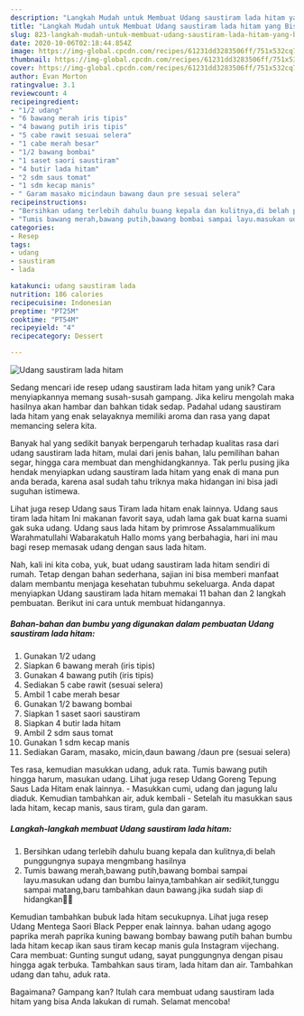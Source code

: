 ```yaml
---
description: "Langkah Mudah untuk Membuat Udang saustiram lada hitam yang Bisa Manjain Lidah"
title: "Langkah Mudah untuk Membuat Udang saustiram lada hitam yang Bisa Manjain Lidah"
slug: 823-langkah-mudah-untuk-membuat-udang-saustiram-lada-hitam-yang-bisa-manjain-lidah
date: 2020-10-06T02:18:44.854Z
image: https://img-global.cpcdn.com/recipes/61231dd3283506ff/751x532cq70/udang-saustiram-lada-hitam-foto-resep-utama.jpg
thumbnail: https://img-global.cpcdn.com/recipes/61231dd3283506ff/751x532cq70/udang-saustiram-lada-hitam-foto-resep-utama.jpg
cover: https://img-global.cpcdn.com/recipes/61231dd3283506ff/751x532cq70/udang-saustiram-lada-hitam-foto-resep-utama.jpg
author: Evan Morton
ratingvalue: 3.1
reviewcount: 4
recipeingredient:
- "1/2 udang"
- "6 bawang merah iris tipis"
- "4 bawang putih iris tipis"
- "5 cabe rawit sesuai selera"
- "1 cabe merah besar"
- "1/2 bawang bombai"
- "1 saset saori saustiram"
- "4 butir lada hitam"
- "2 sdm saus tomat"
- "1 sdm kecap manis"
- " Garam masako micindaun bawang daun pre sesuai selera"
recipeinstructions:
- "Bersihkan udang terlebih dahulu buang kepala dan kulitnya,di belah punggungnya supaya mengmbang hasilnya"
- "Tumis bawang merah,bawang putih,bawang bombai sampai layu.masukan udang dan bumbu lainya,tambahkan air sedikit,tunggu sampai matang,baru tambahkan daun bawang.jika sudah siap di hidangkan👍🏻"
categories:
- Resep
tags:
- udang
- saustiram
- lada

katakunci: udang saustiram lada 
nutrition: 186 calories
recipecuisine: Indonesian
preptime: "PT25M"
cooktime: "PT54M"
recipeyield: "4"
recipecategory: Dessert

---
```



![Udang saustiram lada hitam](https://img-global.cpcdn.com/recipes/61231dd3283506ff/751x532cq70/udang-saustiram-lada-hitam-foto-resep-utama.jpg)

Sedang mencari ide resep udang saustiram lada hitam yang unik? Cara menyiapkannya memang susah-susah gampang. Jika keliru mengolah maka hasilnya akan hambar dan bahkan tidak sedap. Padahal udang saustiram lada hitam yang enak selayaknya memiliki aroma dan rasa yang dapat memancing selera kita.

Banyak hal yang sedikit banyak berpengaruh terhadap kualitas rasa dari udang saustiram lada hitam, mulai dari jenis bahan, lalu pemilihan bahan segar, hingga cara membuat dan menghidangkannya. Tak perlu pusing jika hendak menyiapkan udang saustiram lada hitam yang enak di mana pun anda berada, karena asal sudah tahu triknya maka hidangan ini bisa jadi suguhan istimewa.

Lihat juga resep Udang saus Tiram lada hitam enak lainnya. Udang saus tiram lada hitam Ini makanan favorit saya, udah lama gak buat karna suami gak suka udang. Udang saus lada hitam by primrose Assalammualikum Warahmatullahi Wabarakatuh Hallo moms yang berbahagia, hari ini mau bagi resep memasak udang dengan saus lada hitam.


Nah, kali ini kita coba, yuk, buat udang saustiram lada hitam sendiri di rumah. Tetap dengan bahan sederhana, sajian ini bisa memberi manfaat dalam membantu menjaga kesehatan tubuhmu sekeluarga. Anda dapat menyiapkan Udang saustiram lada hitam memakai 11 bahan dan 2 langkah pembuatan. Berikut ini cara untuk membuat hidangannya.

<!--inarticleads1-->

##### Bahan-bahan dan bumbu yang digunakan dalam pembuatan Udang saustiram lada hitam:

1. Gunakan 1/2 udang
1. Siapkan 6 bawang merah (iris tipis)
1. Gunakan 4 bawang putih (iris tipis)
1. Sediakan 5 cabe rawit (sesuai selera)
1. Ambil 1 cabe merah besar
1. Gunakan 1/2 bawang bombai
1. Siapkan 1 saset saori saustiram
1. Siapkan 4 butir lada hitam
1. Ambil 2 sdm saus tomat
1. Gunakan 1 sdm kecap manis
1. Sediakan  Garam, masako, micin,daun bawang /daun pre (sesuai selera)


Tes rasa, kemudian masukkan udang, aduk rata. Tumis bawang putih hingga harum, masukan udang. Lihat juga resep Udang Goreng Tepung Saus Lada Hitam enak lainnya. - Masukkan cumi, udang dan jagung lalu diaduk. Kemudian tambahkan air, aduk kembali - Setelah itu masukkan saus lada hitam, kecap manis, saus tiram, gula dan garam. 

<!--inarticleads2-->

##### Langkah-langkah membuat Udang saustiram lada hitam:

1. Bersihkan udang terlebih dahulu buang kepala dan kulitnya,di belah punggungnya supaya mengmbang hasilnya
1. Tumis bawang merah,bawang putih,bawang bombai sampai layu.masukan udang dan bumbu lainya,tambahkan air sedikit,tunggu sampai matang,baru tambahkan daun bawang.jika sudah siap di hidangkan👍🏻


Kemudian tambahkan bubuk lada hitam secukupnya. Lihat juga resep Udang Mentega Saori Black Pepper enak lainnya. bahan udang agogo paprika merah paprika kuning bawang bombay bawang putih bahan bumbu lada hitam kecap ikan saus tiram kecap manis gula Instagram vijechang. Cara membuat: Gunting sungut udang, sayat punggungnya dengan pisau hingga agak terbuka. Tambahkan saus tiram, lada hitam dan air. Tambahkan udang dan tahu, aduk rata. 

Bagaimana? Gampang kan? Itulah cara membuat udang saustiram lada hitam yang bisa Anda lakukan di rumah. Selamat mencoba!
